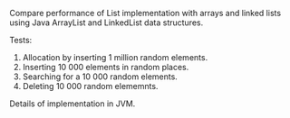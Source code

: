Compare performance of List implementation with arrays and linked lists using
Java ArrayList and LinkedList data structures.

Tests:

1. Allocation by inserting 1 million random elements.
2. Inserting 10 000 elements in random places.
3. Searching for a 10 000 random elements.
4. Deleting 10 000 random elememnts.

Details of implementation in JVM.
